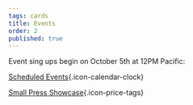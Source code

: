 ```yaml
---
tags: cards
title: Events
order: 2
published: true
---
```


Event sing ups begin on October 5th at 12PM Pacific:

<!-- [Run an Event](https://www.bigbadcon.com/run-an-event/){.icon-dice} -->

[Scheduled Events](/events/){.icon-calendar-clock}

[Small Press Showcase](https://www.bigbadcon.com/small-press-showcase/){.icon-price-tags}

<!-- [Games on Demand](https://www.bigbadcon.com/games-on-demand-how-it-works/){.icon-games-on-demand} -->

<!--[GM in Games on Demand](https://www.bigbadcon.com/games-on-demand/){.icon-games-on-demand}-->
